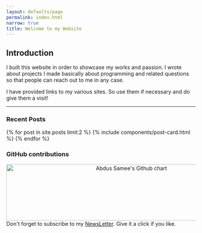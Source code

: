 ```yaml
---
layout: defaults/page
permalink: index.html
narrow: true
title: Welcome to my Website
---
```


<!-- Global site tag (gtag.js) - Google Analytics -->
<script async src="https://www.googletagmanager.com/gtag/js?id=UA-172779941-1"></script>
<script>
  window.dataLayer = window.dataLayer || [];
  function gtag(){dataLayer.push(arguments);}
  gtag('js', new Date());

  gtag('config', 'UA-172779941-1');
</script>

<script src="https://unpkg.com/github-calendar@latest/dist/github-calendar.min.js"></script>
<link rel="stylesheet" href="https://unpkg.com/github-calendar@latest/dist/github-calendar-responsive.css"/>

## Introduction

I built this website in order to showcase my works and passion. I wrote about projects I made basically about programming and related questions so that people can reach out to me in any case.

I have provided links to my various sites. So use them if necessary and do give them a visit!

<hr/>

### Recent Posts

{% for post in site.posts limit:2 %}
{% include components/post-card.html %}
{% endfor %}

### GitHub contributions

<div style="text-align:center;">
  <img height="150" width="650" src="https://ghchart.rshah.org/Abdus-Samee" alt="Abdus Samee's Github chart" />
</div>

<div class="alert alert-success" role="alert">
  Don't forget to subscribe to my <a target = "_blank" href="https://rocky-mesa-67884.herokuapp.com/" class="alert-link">NewsLetter</a>. Give it a click if you like.
</div>
